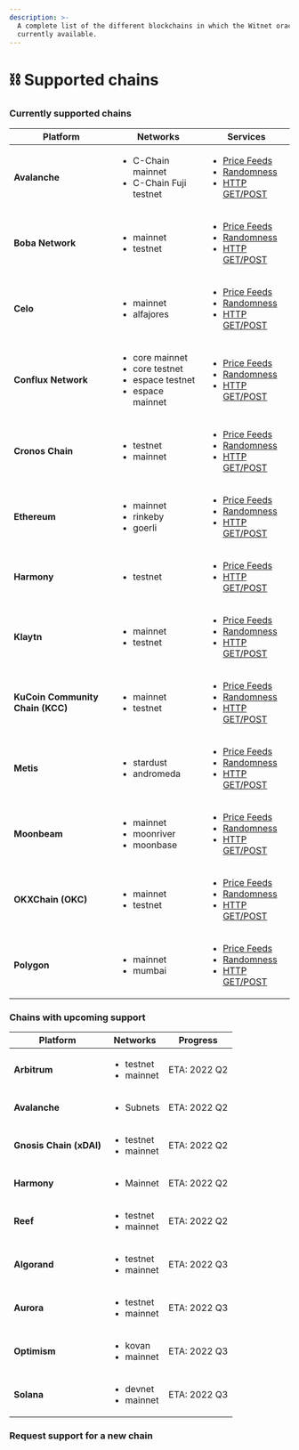 ```yaml
---
description: >-
  A complete list of the different blockchains in which the Witnet oracle is
  currently available.
---
```


# ⛓ Supported chains

### Currently supported chains

| Platform                         | Networks                                                                                          | Services                                                                                                                                                                                                                                                                            |
| -------------------------------- | ------------------------------------------------------------------------------------------------- | ----------------------------------------------------------------------------------------------------------------------------------------------------------------------------------------------------------------------------------------------------------------------------------- |
| **Avalanche**                    | <ul><li>C-Chain mainnet</li><li>C-Chain Fuji testnet</li></ul>                                    | <ul><li><a href="price-feeds/addresses/avalanche.md">Price Feeds</a></li><li><a href="witnet-randomness-oracle/contract-addresses.md#avalanche-c-chains">Randomness</a></li><li><a href="witnet-web-oracle/contracts-addresses.md#avalanche-c-chain">HTTP GET/POST</a></li></ul>    |
| **Boba Network**                 | <ul><li>mainnet</li><li>testnet</li></ul>                                                         | <ul><li><a href="price-feeds/addresses/boba.md">Price Feeds</a></li><li><a href="witnet-randomness-oracle/contract-addresses.md#boba-network">Randomness</a></li><li><a href="witnet-web-oracle/contracts-addresses.md#boba-network">HTTP GET/POST</a></li></ul>                    |
| **Celo**                         | <ul><li>mainnet</li><li>alfajores</li></ul>                                                       | <ul><li><a href="price-feeds/addresses/celo.md">Price Feeds</a></li><li><a href="witnet-randomness-oracle/contract-addresses.md#celo">Randomness</a></li><li><a href="witnet-web-oracle/contracts-addresses.md#celo">HTTP GET/POST</a></li></ul>                                    |
| **Conflux Network**              | <ul><li>core mainnet</li><li>core testnet</li><li>espace testnet</li><li>espace mainnet</li></ul> | <ul><li><a href="price-feeds/addresses/conflux.md">Price Feeds</a></li><li><a href="witnet-randomness-oracle/contract-addresses.md#conflux-network">Randomness</a></li><li><a href="witnet-web-oracle/contracts-addresses.md#conflux-network">HTTP GET/POST</a></li></ul>           |
| **Cronos Chain**                 | <ul><li>testnet</li><li>mainnet</li></ul>                                                         | <ul><li><a href="price-feeds/addresses/cronos.md">Price Feeds</a></li><li><a href="witnet-randomness-oracle/contract-addresses.md#cronos-chain">Randomness</a></li><li><a href="witnet-web-oracle/contracts-addresses.md#cronos-chain">HTTP GET/POST</a></li></ul>                  |
| **Ethereum**                     | <ul><li>mainnet</li><li>rinkeby</li><li>goerli</li></ul>                                          | <ul><li><a href="price-feeds/addresses/ethereum.md">Price Feeds</a></li><li><a href="witnet-randomness-oracle/contract-addresses.md#ethereum">Randomness</a></li><li><a href="witnet-web-oracle/contracts-addresses.md#ethereum">HTTP GET/POST</a></li></ul>                        |
| **Harmony**                      | <ul><li>testnet</li></ul>                                                                         | <ul><li><a href="price-feeds/addresses/harmony.md">Price Feeds</a></li><li><a href="witnet-web-oracle/contracts-addresses.md#harmony">HTTP GET/POST</a></li></ul>                                                                                                                   |
|  **Klaytn**                      | <ul><li>mainnet</li><li>testnet</li></ul>                                                         | <ul><li><a href="witnet-data-feeds/addresses/klaytn-price-feeds.md">Price Feeds</a></li><li><a href="witnet-web-oracle/contracts-addresses.md#klaytn">Randomness</a></li><li><a href="price-feeds/addresses/">HTTP GET/POST</a></li></ul>                                           |
| **KuCoin Community Chain (KCC)** | <ul><li>mainnet</li><li>testnet</li></ul>                                                         | <ul><li><a href="price-feeds/addresses/kcc.md">Price Feeds</a></li><li><a href="witnet-randomness-oracle/contract-addresses.md#kucoin-community-chain">Randomness</a></li><li><a href="witnet-web-oracle/contracts-addresses.md#kucoin-community-chain">HTTP GET/POST</a></li></ul> |
| **Metis**                        | <ul><li>stardust</li><li>andromeda</li></ul>                                                      | <ul><li><a href="price-feeds/addresses/metis.md">Price Feeds</a></li><li><a href="witnet-randomness-oracle/contract-addresses.md#metis">Randomness</a></li><li><a href="witnet-web-oracle/contracts-addresses.md#metis">HTTP GET/POST</a></li></ul>                                 |
| **Moonbeam**                     | <ul><li>mainnet</li><li>moonriver</li><li>moonbase</li></ul>                                      | <ul><li><a href="price-feeds/addresses/moonbeam.md">Price Feeds</a></li><li><a href="witnet-randomness-oracle/contract-addresses.md#moonbeam">Randomness</a></li><li><a href="witnet-web-oracle/contracts-addresses.md#moonbeam">HTTP GET/POST</a></li></ul>                        |
| **OKXChain (OKC)**               | <ul><li>mainnet</li><li>testnet</li></ul>                                                         | <ul><li><a href="price-feeds/addresses/okxchain.md">Price Feeds</a></li><li><a href="witnet-randomness-oracle/contract-addresses.md#okx-chain">Randomness</a></li><li><a href="witnet-web-oracle/contracts-addresses.md#okx-chain">HTTP GET/POST</a></li></ul>                      |
| **Polygon**                      | <ul><li>mainnet</li><li>mumbai</li></ul>                                                          | <ul><li><a href="price-feeds/addresses/polygon.md">Price Feeds</a></li><li><a href="witnet-randomness-oracle/contract-addresses.md#polygon">Randomness</a></li><li><a href="witnet-web-oracle/contracts-addresses.md#polygon">HTTP GET/POST</a></li></ul>                           |

### Chains with upcoming support

| Platform                | Networks                                  | Progress     |
| ----------------------- | ----------------------------------------- | ------------ |
| **Arbitrum**            | <ul><li>testnet</li><li>mainnet</li></ul> | ETA: 2022 Q2 |
| **Avalanche**           | <ul><li>Subnets</li></ul>                 | ETA: 2022 Q2 |
| **Gnosis Chain (xDAI)** | <ul><li>testnet</li><li>mainnet</li></ul> | ETA: 2022 Q2 |
| **Harmony**             | <ul><li>Mainnet</li></ul>                 | ETA: 2022 Q2 |
| **Reef**                | <ul><li>testnet</li><li>mainnet</li></ul> | ETA: 2022 Q2 |
| **Algorand**            | <ul><li>testnet</li><li>mainnet</li></ul> | ETA: 2022 Q3 |
| **Aurora**              | <ul><li>testnet</li><li>mainnet</li></ul> | ETA: 2022 Q3 |
| **Optimism**            | <ul><li>kovan</li><li>mainnet</li></ul>   | ETA: 2022 Q3 |
| **Solana**              | <ul><li>devnet</li><li>mainnet</li></ul>  | ETA: 2022 Q3 |

### Request support for a new chain
